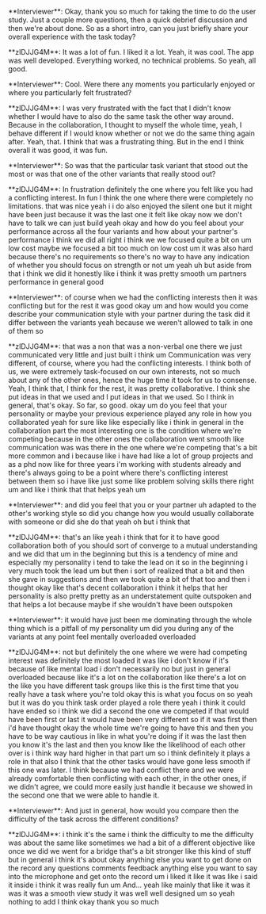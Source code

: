 \*\*Interviewer\*\*: Okay, thank you so much for taking the time to do the user study. Just a couple more questions, then a quick debrief discussion and then we're about done. So as a short intro, can you just briefly share your overall experience with the task today?

\*\*zIDJJG4M\*\*: It was a lot of fun. I liked it a lot. Yeah, it was cool. The app was well developed. Everything worked, no technical problems. So yeah, all good.

\*\*Interviewer\*\*: Cool. Were there any moments you particularly enjoyed or where you particularly felt frustrated?

\*\*zIDJJG4M\*\*: I was very frustrated with the fact that I didn't know whether I would have to also do the same task the other way around. Because in the collaboration, I thought to myself the whole time, yeah, I behave different if I would know whether or not we do the same thing again after. Yeah, that. I think that was a frustrating thing. But in the end I think overall it was good, it was fun.

\*\*Interviewer\*\*: So was that the particular task variant that stood out the most or was that one of the other variants that really stood out?

\*\*zIDJJG4M\*\*: In frustration definitely the one where you felt like you had a conflicting interest. In fun I think the one where there were completely no limitations. that was nice yeah i i do also enjoyed the silent one but it might have been just because it was the last one it felt like okay now we don't have to talk we can just build yeah okay and how do you feel about your performance across all the four variants and how about your partner's performance i think we did all right i think we we focused quite a bit on um low cost maybe we focused a bit too much on low cost um it was also hard because there's no requirements so there's no way to have any indication of whether you should focus on strength or not um yeah uh but aside from that i think we did it honestly like i think it was pretty smooth um partners performance in general good

\*\*Interviewer\*\*: of course when we had the conflicting interests then it was conflicting but for the rest it was good okay um and how would you come describe your communication style with your partner during the task did it differ between the variants yeah because we weren't allowed to talk in one of them so

\*\*zIDJJG4M\*\*: that was a non that was a non-verbal one there we just communicated very little and just built i think um Communication was very different, of course, where you had the conflicting interests. I think both of us, we were extremely task-focused on our own interests, not so much about any of the other ones, hence the huge time it took for us to consense. Yeah, I think that, I think for the rest, it was pretty collaborative. I think she put ideas in that we used and I put ideas in that we used. So I think in general, that's okay. So far, so good. okay um do you feel that your personality or maybe your previous experience played any role in how you collaborated yeah for sure like like especially like i think in general in the collaboration part the most interesting one is the condition where we're competing because in the other ones the collaboration went smooth like communication was was there in the one where we're competing that's a bit more common and i because like i have had like a lot of group projects and as a phd now like for three years i'm working with students already and there's always going to be a point where there's conflicting interest between them so i have like just some like problem solving skills there right um and like i think that that helps yeah um

\*\*Interviewer\*\*: and did you feel that you or your partner uh adapted to the other's working style so did you change how you would usually collaborate with someone or did she do that yeah oh but i think that

\*\*zIDJJG4M\*\*: that's an like yeah i think that for it to have good collaboration both of you should sort of converge to a mutual understanding and we did that um in the beginning but this is a tendency of mine and especially my personality i tend to take the lead on it so in the beginning i very much took the lead um but then i sort of realized that a bit and then she gave in suggestions and then we took quite a bit of that too and then i thought okay like that's decent collaboration i think it helps that her personality is also pretty pretty as an understatement quite outspoken and that helps a lot because maybe if she wouldn't have been outspoken

\*\*Interviewer\*\*: it would have just been me dominating through the whole thing which is a pitfall of my personality um did you during any of the variants at any point feel mentally overloaded overloaded

\*\*zIDJJG4M\*\*: not but definitely the one where we were had competing interest was definitely the most loaded it was like i don't know if it's because of like mental load i don't necessarily no but just in general overloaded because like it's a lot on the collaboration like there's a lot on the like you have different task groups like this is the first time that you really have a task where you're told okay this is what you focus on so yeah but it was do you think task order played a role there yeah i think it could have ended so i think we did a second the one we competed if that would have been first or last it would have been very different so if it was first then i'd have thought okay the whole time we're going to have this and then you have to be way cautious in like in what you're doing if it was the last then you know it's the last and then you know like the likelihood of each other over is i think way hard higher in that part um so i think definitely it plays a role in that also I think that the other tasks would have gone less smooth if this one was later. I think because we had conflict there and we were already comfortable then conflicting with each other, in the other ones, if we didn't agree, we could more easily just handle it because we showed in the second one that we were able to handle it.

\*\*Interviewer\*\*: And just in general, how would you compare then the difficulty of the task across the different conditions?

\*\*zIDJJG4M\*\*: i think it's the same i think the difficulty to me the difficulty was about the same like sometimes we had a bit of a different objective like once we did we went for a bridge that's a bit stronger like this kind of stuff but in general i think it's about okay anything else you want to get done on the record any questions comments feedback anything else you want to say into the microphone and get onto the record um i liked it like it was like i said it inside i think it was really fun um And... yeah like mainly that like it was it was it was a smooth view study it was well well designed um so yeah nothing to add I think okay thank you so much

